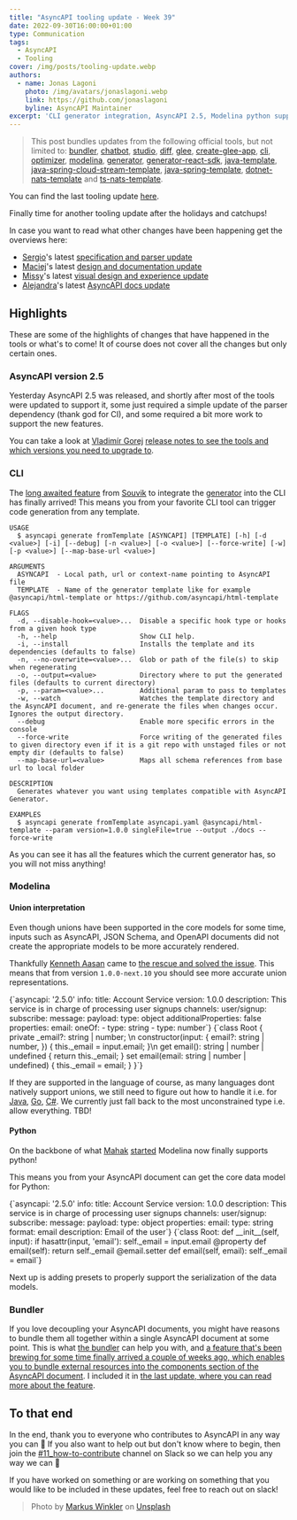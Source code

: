 ```yaml
---
title: "AsyncAPI tooling update - Week 39"
date: 2022-09-30T16:00:00+01:00
type: Communication
tags:
  - AsyncAPI
  - Tooling
cover: /img/posts/tooling-update.webp
authors:
  - name: Jonas Lagoni
    photo: /img/avatars/jonaslagoni.webp
    link: https://github.com/jonaslagoni
    byline: AsyncAPI Maintainer
excerpt: 'CLI generator integration, AsyncAPI 2.5, Modelina python support and union precisions and more!'
---
```


> This post bundles updates from the following official tools, but not limited to: [bundler](https://github.com/asyncapi/bundler), [chatbot](https://github.com/asyncapi/chatbot), [studio](https://github.com/asyncapi/studio), [diff](https://github.com/asyncapi/diff), [glee](https://github.com/asyncapi/glee), [create-glee-app](https://github.com/asyncapi/create-glee-app), [cli](https://github.com/asyncapi/cli), [optimizer](https://github.com/asyncapi/optimizer), [modelina](https://github.com/asyncapi/modelina), [generator](https://github.com/asyncapi/generator), [generator-react-sdk](https://github.com/asyncapi/generator-react-sdk), [java-template](https://github.com/asyncapi/java-template), [java-spring-cloud-stream-template](https://github.com/asyncapi/java-spring-cloud-stream-template), [java-spring-template](https://github.com/asyncapi/java-spring-template), [dotnet-nats-template](https://github.com/asyncapi/dotnet-nats-template) and [ts-nats-template](https://github.com/asyncapi/ts-nats-template).

You can find the last tooling update [here](/posts/asyncapi-tooling-update-week-33).

Finally time for another tooling update after the holidays and catchups! 

In case you want to read what other changes have been happening get the overviews here:
- [Sergio](https://twitter.com/smoyac/)'s latest [specification and parser update](https://gist.github.com/smoya/7579feb4f1d76a77d1321111ea8ea698)
- [Maciej](https://github.com/magicmatatjahu)'s latest [design and documentation update](https://gist.github.com/magicmatatjahu/a4bf587dc88b0d07adf7cb157a257c73)
- [Missy](https://twitter.com/missyturco)'s latest [visual design and experience update ](https://missyturco.notion.site/Update-7-26e252ba508f4fe7887fec76a81680ba)
- [Alejandra](https://twitter.com/QuetzalliAle)'s latest [AsyncAPI docs update](https://gist.github.com/alequetzalli/f56c3d0c15534d9bf13c0d25efb0a969)

## Highlights
These are some of the highlights of changes that have happened in the tools or what's to come! It of course does not cover all the changes but only certain ones.

### AsyncAPI version 2.5
Yesterday AsyncAPI 2.5 was released, and shortly after most of the tools were updated to support it, some just required a simple update of the parser dependency (thank god for CI), and some required a bit more work to support the new features.

You can take a look at [Vladimír Gorej](https://twitter.com/@vladimirgorej) [release notes to see the tools and which versions you need to upgrade to](https://www.asyncapi.com/blog/release-notes-2.5.0#tooling-support).

### CLI
The [long awaited feature](https://github.com/asyncapi/cli/pull/221) from [Souvik](https://twitter.com/souvik_ns) to integrate the [generator](https://github.com/asyncapi/generator) into the CLI has finally arrived! This means you from your favorite CLI tool can trigger code generation from any template.

```
USAGE
  $ asyncapi generate fromTemplate [ASYNCAPI] [TEMPLATE] [-h] [-d <value>] [-i] [--debug] [-n <value>] [-o <value>] [--force-write] [-w] [-p <value>] [--map-base-url <value>]

ARGUMENTS
  ASYNCAPI  - Local path, url or context-name pointing to AsyncAPI file
  TEMPLATE  - Name of the generator template like for example @asyncapi/html-template or https://github.com/asyncapi/html-template

FLAGS
  -d, --disable-hook=<value>...  Disable a specific hook type or hooks from a given hook type
  -h, --help                     Show CLI help.
  -i, --install                  Installs the template and its dependencies (defaults to false)
  -n, --no-overwrite=<value>...  Glob or path of the file(s) to skip when regenerating
  -o, --output=<value>           Directory where to put the generated files (defaults to current directory)
  -p, --param=<value>...         Additional param to pass to templates
  -w, --watch                    Watches the template directory and the AsyncAPI document, and re-generate the files when changes occur. Ignores the output directory.
  --debug                        Enable more specific errors in the console
  --force-write                  Force writing of the generated files to given directory even if it is a git repo with unstaged files or not empty dir (defaults to false)
  --map-base-url=<value>         Maps all schema references from base url to local folder

DESCRIPTION
  Generates whatever you want using templates compatible with AsyncAPI Generator.

EXAMPLES
  $ asyncapi generate fromTemplate asyncapi.yaml @asyncapi/html-template --param version=1.0.0 singleFile=true --output ./docs --force-write
```

As you can see it has all the features which the current generator has, so you will not miss anything!

### Modelina

#### Union interpretation
Even though unions have been supported in the core models for some time, inputs such as AsyncAPI, JSON Schema, and OpenAPI documents did not create the appropriate models to be more accurately rendered.

Thankfully [Kenneth Aasan](https://github.com/kennethaasan) came to [the rescue and solved the issue](https://github.com/asyncapi/modelina/pull/899). This means that from version `1.0.0-next.10` you should see more accurate union representations. 

<CodeBlock caption="The scattered AsyncAPI document (asyncapi.yaml), for whatever reason the email can be either a string or number" language="yaml">
{`asyncapi: '2.5.0'
info:
  title: Account Service
  version: 1.0.0
  description: This service is in charge of processing user signups
channels:
  user/signup:
    subscribe:
      message:
        payload:
          type: object
          additionalProperties: false
          properties:
            email:
              oneOf: 
                - type: string
                - type: number`}</CodeBlock>

<CodeBlock caption="TypeScript example output with union types" language="typescript">
{`class Root {
  private _email?: string | number; \n
  constructor(input: {
    email?: string | number,
  }) {
    this._email = input.email;
  }\n
  get email(): string | number | undefined { return this._email; }
  set email(email: string | number | undefined) { this._email = email; }
}`}</CodeBlock>

If they are supported in the language of course, as many languages dont natively support unions, we still need to figure out how to handle it i.e. for [Java](https://github.com/asyncapi/modelina/issues/391), [Go](https://github.com/asyncapi/modelina/issues/392), [C#](https://github.com/asyncapi/modelina/issues/393). We currently just fall back to the most unconstrained type i.e. allow everything. TBD! 

#### Python

On the backbone of what [Mahak](https://github.com/mahakporwal02) [started](https://github.com/asyncapi/modelina/pull/604) Modelina now finally supports python!

This means you from your AsyncAPI document can get the core data model for Python:

<CodeBlock caption="The AsyncAPI document (asyncapi.yaml)" language="yaml">
{`asyncapi: '2.5.0'
info:
  title: Account Service
  version: 1.0.0
  description: This service is in charge of processing user signups
channels:
  user/signup:
    subscribe:
      message:
        payload:
          type: object
          properties:
            email:
              type: string
              format: email
              description: Email of the user`}</CodeBlock>

<CodeBlock caption="Python output for the above AsyncAPI document" language="python">
{`class Root: 
  def __init__(self, input):
    if hasattr(input, 'email'):
      self._email = input.email
  @property
  def email(self):
    return self._email
  @email.setter
  def email(self, email):
    self._email = email`}</CodeBlock>

Next up is adding presets to properly support the serialization of the data models.

### Bundler
If you love decoupling your AsyncAPI documents, you might have reasons to bundle them all together within a single AsyncAPI document at some point. This is what [the bundler](https://github.com/asyncapi/bundler) can help you with, and [a feature that's been brewing for some time finally arrived a couple of weeks ago, which enables you to bundle external resources into the components section of the AsyncAPI document](https://github.com/asyncapi/bundler/pull/46). I included it in [the last update, where you can read more about the feature](https://eventstack.tech/posts/asyncapi-tooling-update-week-33#bundler).

## To that end

In the end, thank you to everyone who contributes to AsyncAPI in any way you can :purple_heart: If you also want to help out but don't know where to begin, then join the [#11_how-to-contribute](https://asyncapi.slack.com/archives/C02FK3YDPCL) channel on Slack so we can help you any way we can :muscle: 

If you have worked on something or are working on something that you would like to be included in these updates, feel free to reach out on slack!

> Photo by <a href="https://unsplash.com/@markuswinkler?utm_source=unsplash&utm_medium=referral&utm_content=creditCopyText">Markus Winkler</a> on <a href="https://unsplash.com/photos/cxoR55-bels?utm_source=unsplash&utm_medium=referral&utm_content=creditCopyText">Unsplash</a>
